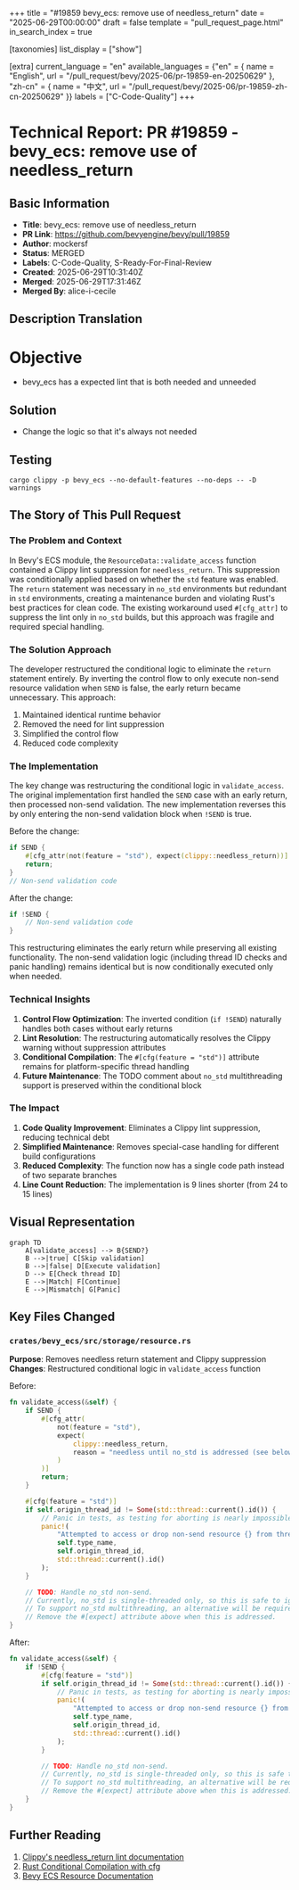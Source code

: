 +++
title = "#19859 bevy_ecs: remove use of needless_return"
date = "2025-06-29T00:00:00"
draft = false
template = "pull_request_page.html"
in_search_index = true

[taxonomies]
list_display = ["show"]

[extra]
current_language = "en"
available_languages = {"en" = { name = "English", url = "/pull_request/bevy/2025-06/pr-19859-en-20250629" }, "zh-cn" = { name = "中文", url = "/pull_request/bevy/2025-06/pr-19859-zh-cn-20250629" }}
labels = ["C-Code-Quality"]
+++

# Technical Report: PR #19859 - bevy_ecs: remove use of needless_return

## Basic Information
- **Title**: bevy_ecs: remove use of needless_return
- **PR Link**: https://github.com/bevyengine/bevy/pull/19859
- **Author**: mockersf
- **Status**: MERGED
- **Labels**: C-Code-Quality, S-Ready-For-Final-Review
- **Created**: 2025-06-29T10:31:40Z
- **Merged**: 2025-06-29T17:31:46Z
- **Merged By**: alice-i-cecile

## Description Translation
# Objective

- bevy_ecs has a expected lint that is both needed and unneeded

## Solution

- Change the logic so that it's always not needed

## Testing

`cargo clippy -p bevy_ecs --no-default-features --no-deps -- -D warnings`

## The Story of This Pull Request

### The Problem and Context
In Bevy's ECS module, the `ResourceData::validate_access` function contained a Clippy lint suppression for `needless_return`. This suppression was conditionally applied based on whether the `std` feature was enabled. The `return` statement was necessary in `no_std` environments but redundant in `std` environments, creating a maintenance burden and violating Rust's best practices for clean code. The existing workaround used `#[cfg_attr]` to suppress the lint only in `no_std` builds, but this approach was fragile and required special handling.

### The Solution Approach
The developer restructured the conditional logic to eliminate the `return` statement entirely. By inverting the control flow to only execute non-send resource validation when `SEND` is false, the early return became unnecessary. This approach:
1. Maintained identical runtime behavior
2. Removed the need for lint suppression
3. Simplified the control flow
4. Reduced code complexity

### The Implementation
The key change was restructuring the conditional logic in `validate_access`. The original implementation first handled the `SEND` case with an early return, then processed non-send validation. The new implementation reverses this by only entering the non-send validation block when `!SEND` is true.

Before the change:
```rust
if SEND {
    #[cfg_attr(not(feature = "std"), expect(clippy::needless_return))]
    return;
}
// Non-send validation code
```

After the change:
```rust
if !SEND {
    // Non-send validation code
}
```

This restructuring eliminates the early return while preserving all existing functionality. The non-send validation logic (including thread ID checks and panic handling) remains identical but is now conditionally executed only when needed.

### Technical Insights
1. **Control Flow Optimization**: The inverted condition (`if !SEND`) naturally handles both cases without early returns
2. **Lint Resolution**: The restructuring automatically resolves the Clippy warning without suppression attributes
3. **Conditional Compilation**: The `#[cfg(feature = "std")]` attribute remains for platform-specific thread handling
4. **Future Maintenance**: The TODO comment about `no_std` multithreading support is preserved within the conditional block

### The Impact
1. **Code Quality Improvement**: Eliminates a Clippy lint suppression, reducing technical debt
2. **Simplified Maintenance**: Removes special-case handling for different build configurations
3. **Reduced Complexity**: The function now has a single code path instead of two separate branches
4. **Line Count Reduction**: The implementation is 9 lines shorter (from 24 to 15 lines)

## Visual Representation

```mermaid
graph TD
    A[validate_access] --> B{SEND?}
    B -->|true| C[Skip validation]
    B -->|false| D[Execute validation]
    D --> E[Check thread ID]
    E -->|Match| F[Continue]
    E -->|Mismatch| G[Panic]
```

## Key Files Changed

### `crates/bevy_ecs/src/storage/resource.rs`
**Purpose**: Removes needless return statement and Clippy suppression  
**Changes**: Restructured conditional logic in `validate_access` function

Before:
```rust
fn validate_access(&self) {
    if SEND {
        #[cfg_attr(
            not(feature = "std"),
            expect(
                clippy::needless_return,
                reason = "needless until no_std is addressed (see below)",
            )
        )]
        return;
    }

    #[cfg(feature = "std")]
    if self.origin_thread_id != Some(std::thread::current().id()) {
        // Panic in tests, as testing for aborting is nearly impossible
        panic!(
            "Attempted to access or drop non-send resource {} from thread {:?} on a thread {:?}. This is not allowed. Aborting.",
            self.type_name,
            self.origin_thread_id,
            std::thread::current().id()
        );
    }

    // TODO: Handle no_std non-send.
    // Currently, no_std is single-threaded only, so this is safe to ignore.
    // To support no_std multithreading, an alternative will be required.
    // Remove the #[expect] attribute above when this is addressed.
}
```

After:
```rust
fn validate_access(&self) {
    if !SEND {
        #[cfg(feature = "std")]
        if self.origin_thread_id != Some(std::thread::current().id()) {
            // Panic in tests, as testing for aborting is nearly impossible
            panic!(
                "Attempted to access or drop non-send resource {} from thread {:?} on a thread {:?}. This is not allowed. Aborting.",
                self.type_name,
                self.origin_thread_id,
                std::thread::current().id()
            );
        }

        // TODO: Handle no_std non-send.
        // Currently, no_std is single-threaded only, so this is safe to ignore.
        // To support no_std multithreading, an alternative will be required.
        // Remove the #[expect] attribute above when this is addressed.
    }
}
```

## Further Reading
1. [Clippy's needless_return lint documentation](https://rust-lang.github.io/rust-clippy/master/index.html#needless_return)
2. [Rust Conditional Compilation with cfg](https://doc.rust-lang.org/reference/conditional-compilation.html)
3. [Bevy ECS Resource Documentation](https://docs.rs/bevy_ecs/latest/bevy_ecs/system/trait.Resource.html)